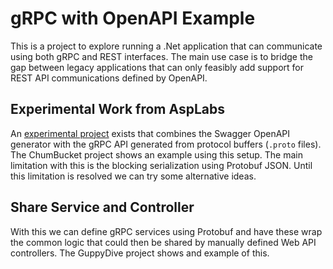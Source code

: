 # gRPC with OpenAPI Example

This is a project to explore running a .Net application
that can communicate using both gRPC and REST interfaces.
The main use case is to bridge the gap between legacy
applications that can only feasibly add support for REST API
communications defined by OpenAPI.

## Experimental Work from AspLabs

An [experimental project](https://github.com/aspnet/AspLabs/tree/master/src/GrpcHttpApi/sample)
exists that combines the Swagger OpenAPI generator with
the gRPC API generated from protocol buffers (`.proto` files).
The ChumBucket project shows an example using this setup.
The main limitation with this is the blocking serialization
using Protobuf JSON. Until this limitation is resolved we
can try some alternative ideas.

## Share Service and Controller

With this we can define gRPC services using Protobuf and
have these wrap the common logic that could then be shared
by manually defined Web API controllers. The GuppyDive
project shows and example of this.

